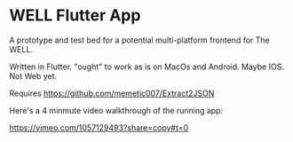 # WELL Flutter App

A prototype and test bed for a potential multi-platform frontend for The WELL.

Written in Flutter.  "ought" to work as is on MacOs and Android.  Maybe IOS.  Not Web yet.

Requires https://github.com/memetic007/Extract2JSON

Here's a 4 minmute video walkthrough of the running app:

https://vimeo.com/1057129493?share=copy#t=0

